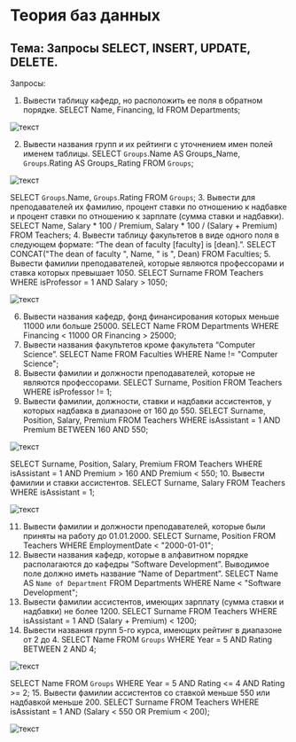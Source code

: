 # Теория баз данных

## Тема: Запросы SELECT, INSERT, UPDATE, DELETE.

Запросы:

1. Вывести таблицу кафедр, но расположить ее поля в обратном порядке.
SELECT Name, Financing, Id FROM Departments;

![текст](https://sun9-34.userapi.com/impg/TEaVCcAf337DYpTzNiG_0OVS_cOB7C4qKe4feQ/wqcz3ynIsh8.jpg?size=1920x1080&quality=95&sign=77da14de5f880f281a1af72e160ca837&type=album)

2. Вывести названия групп и их рейтинги с уточнением имен полей именем таблицы.
SELECT `Groups`.Name AS Groups_Name, `Groups`.Rating AS Groups_Rating FROM `Groups`;

![текст](https://sun9-12.userapi.com/impg/6xK-Do9Ieex0Iv_jDua3JwfqPxxQfoBBIERRmw/tU1iHgAC7v0.jpg?size=1920x1080&quality=95&sign=5fb8e0a69aec80a95f6e642b0e48a69e&type=album)

SELECT `Groups`.Name, `Groups`.Rating FROM `Groups`;
3. Вывести для преподавателей их фамилию, процент ставки по отношению к надбавке и процент ставки по отношению к зарплате (сумма ставки и надбавки).
SELECT Name, Salary * 100 / Premium, Salary * 100 / (Salary + Premium) FROM Teachers;
4. Вывести таблицу факультетов в виде одного поля в следующем формате: “The dean of faculty [faculty] is [dean].”.
SELECT CONCAT("The dean of faculty ", Name, " is ", Dean) FROM Faculties;
5. Вывести фамилии преподавателей, которые являются профессорами и ставка которых превышает 1050.
SELECT Surname FROM Teachers WHERE isProfessor = 1 AND Salary > 1050;

![текст](https://sun9-12.userapi.com/impg/wg9aHMcFMr23skusZZkTsst0csqbT1xwuRdsBQ/Ts_vXTbiAtA.jpg?size=1920x1080&quality=95&sign=d8b61a7283e6ad7a98126c0597786d77&type=album)

6. Вывести названия кафедр, фонд финансирования которых меньше 11000 или больше 25000. 
SELECT Name FROM Departments WHERE Financing < 11000 OR Financing > 25000;
7. Вывести названия факультетов кроме факультета “Computer Science”.
SELECT Name FROM Faculties WHERE Name != "Computer Science";
8. Вывести фамилии и должности преподавателей, которые не являются профессорами. 
SELECT Surname, Position FROM Teachers WHERE isProfessor != 1;
9. Вывести фамилии, должности, ставки и надбавки ассистентов, у которых надбавка в диапазоне от 160 до 550.
SELECT Surname, Position, Salary, Premium FROM Teachers WHERE isAssistant = 1 AND Premium BETWEEN 160 AND 550;

![текст](https://sun9-12.userapi.com/impg/BR5rk0fWRN2s4vqjQ4GuAnmWRI_ET1wFreMB9w/0-NC6QwdspI.jpg?size=1920x1080&quality=95&sign=b26db67136b6b4c420129fb4422f6d0e&type=album)

SELECT Surname, Position, Salary, Premium FROM Teachers WHERE isAssistant = 1 AND Premium > 160 AND Premium < 550;
10. Вывести фамилии и ставки ассистентов.
SELECT Surname, Salary FROM Teachers WHERE isAssistant = 1;

![текст](https://sun9-6.userapi.com/impg/DXYBswwH_9Ph2qqIAIiNbgSbaTKRamWRGXEs7A/eEP4WRdQjns.jpg?size=1920x1080&quality=95&sign=5977bb9fa73fd42cff5f9f73c3df305f&type=album)

11. Вывести фамилии и должности преподавателей, которые были приняты на работу до 01.01.2000.
SELECT Surname, Position FROM Teachers WHERE EmploymentDate < "2000-01-01";
12. Вывести названия кафедр, которые в алфавитном порядке располагаются до кафедры “Software Development”. Выводимое поле должно иметь название “Name of De­part­ment”.
SELECT Name AS `Name of Department` FROM Departments WHERE Name < "Software Development";
13. Вывести фамилии ассистентов, имеющих зарплату (сумма ставки и надбавки) не более 1200.
SELECT Surname FROM Teachers WHERE isAssistant = 1 AND (Salary + Premium) < 1200;
14. Вывести названия групп 5-го курса, имеющих рейтинг в диапазоне от 2 до 4.
SELECT Name FROM `Groups` WHERE Year = 5 AND Rating BETWEEN 2 AND 4;

![текст](https://sun9-52.userapi.com/impg/0_1RThHS6pqWOYaVRU8wc4Rm4WxYScQYdlyxEw/l_ofq0fUzBU.jpg?size=1920x1080&quality=95&sign=f4ecf05a0d38dd3c0b99411236334567&type=album)

SELECT Name FROM `Groups` WHERE Year = 5 AND Rating <= 4 AND Rating >= 2;
15. Вывести фамилии ассистентов со ставкой меньше 550 или надбавкой меньше 200. 
SELECT Surname FROM Teachers WHERE isAssistant = 1 AND (Salary < 550 OR Premium < 200); 

![текст](https://sun9-36.userapi.com/impg/s_Ou7JK2VrMaZukml1sMX6jWwgrhZtP_xsKh0g/dQw6UYcriAY.jpg?size=1920x1080&quality=95&sign=ed350749a399ed857f185f4811e754ec&type=album)

